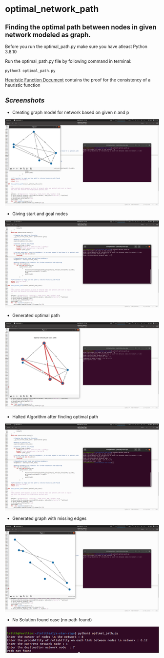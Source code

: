 # optimal_network_path
## Finding the optimal path  between nodes in given network modeled as  graph.

Before you run the optimal_path.py make sure you have atleast Python 3.8.10

Run the optimal_path.py file by following command in terminal:
```
python3 optimal_path.py
```

[Heuristic Function Document](/assets/documents/heuristic_documentation.pdf) contains the proof for the consistency of a heuristic function

## *Screenshots*

- Creating graph model for network based on given n and p

![Generated graph](/assets/images/generating_graph.png)

- Giving start and goal nodes

![Giving start and goal nodes as input](/assets/images/giving_start_goal_nodes_input.png)

- Generated optimal path

![Highlighted optimal path](/assets/images/generated_optimal_path.png)

- Halted Algorithm after finding optimal path

![halted_after_optimal](/assets/images/halted_after_optimal.png)

- Generated graph with missing edges

![no_path_graph](/assets/images/no_path_graph.png)

- No Solution found case (no path found)

![no_path_found](/assets/images/no_path_found.png)




